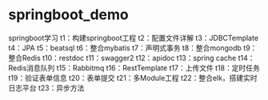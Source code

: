 # springboot_demo
springboot学习
t1：构建springboot工程
t2：配置文件详解
t3：JDBCTemplate
t4：JPA
t5：beatsql
t6：整合mybatis
t7：声明式事务
t8：整合mongodb
t9：整合Redis
t10：restdoc
t11：swagger2
t12：apidoc
t13：spring cache
t14：Redis消息队列
t15：Rabbitmq
t16：RestTemplate
t17：上传文件
t18：定时任务
t19：验证表单信息
t20：表单提交
t21：多Module工程
t22：整合elk，搭建实时日志平台
t23：异步方法
